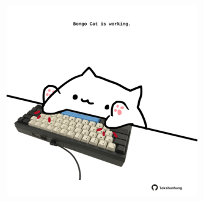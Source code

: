 <!-- built at 26/03/2025, 03:10:47 UTC -->
<p align="center">
  <img width="500" height="500" src="./ReadmeImage.svg">
</p>

